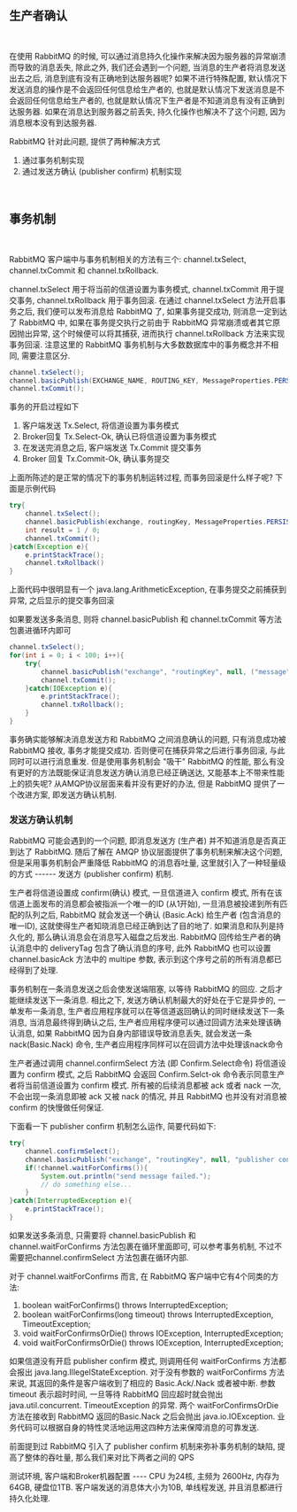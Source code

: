 
## 生产者确认

<br/>

在使用 RabbitMQ 的时候, 可以通过消息持久化操作来解决因为服务器的异常崩溃而导致的消息丢失, 除此之外, 我们还会遇到一个问题, 当消息的生产者将消息发送出去之后, 消息到底有没有正确地到达服务器呢? 如果不进行特殊配置, 默认情况下发送消息的操作是不会返回任何信息给生产者的, 也就是默认情况下发送消息是不会返回任何信息给生产者的, 也就是默认情况下生产者是不知道消息有没有正确到达服务器. 如果在消息达到服务器之前丢失, 持久化操作也解决不了这个问题, 因为消息根本没有到达服务器.

RabbitMQ 针对此问题, 提供了两种解决方式
1) 通过事务机制实现
2) 通过发送方确认 (publisher confirm) 机制实现

<br/>

## 事务机制

<br/>

RabbitMQ 客户端中与事务机制相关的方法有三个: channel.txSelect, channel.txCommit 和 channel.txRollback. 

channel.txSelect 用于将当前的信道设置为事务模式, channel.txCommit 用于提交事务, channel.txRollback 用于事务回滚. 在通过 channel.txSelect 方法开启事务之后, 我们便可以发布消息给 RabbitMQ 了, 如果事务提交成功, 则消息一定到达了 RabbitMQ 中, 如果在事务提交执行之前由于 RabbitMQ 异常崩溃或者其它原因抛出异常, 这个时候便可以将其捕获, 进而执行 channel.txRollback 方法来实现事务回滚. 注意这里的 RabbitMQ 事务机制与大多数数据库中的事务概念并不相同, 需要注意区分.

```java
channel.txSelect();
channel.basicPublish(EXCHANGE_NAME, ROUTING_KEY, MessageProperties.PERSISTENT_TEXT_PLAIN, "transaction message".getBytes())
channel.txCommit();
```

事务的开启过程如下
1) 客户端发送 Tx.Select, 将信道设置为事务模式
2) Broker回复 Tx.Select-Ok, 确认已将信道设置为事务模式
3) 在发送完消息之后, 客户端发送 Tx.Commit 提交事务
4) Broker 回复 Tx.Commit-Ok, 确认事务提交

上面所陈述的是正常的情况下的事务机制运转过程, 而事务回滚是什么样子呢? 下面是示例代码

```java
try{
    channel.txSelect();
    channel.basicPublish(exchange, routingKey, MessageProperties.PERSISTENT_TEXT_PLAIN, msg.getBytes())
    int result = 1 / 0;
    channel.txCommit();
}catch(Exception e){
    e.printStackTrace();
    channel.txRollback()
}
```

上面代码中很明显有一个 java.lang.ArithmeticException, 在事务提交之前捕获到异常, 之后显示的提交事务回滚

如果要发送多条消息, 则将 channel.basicPublish 和 channel.txCommit 等方法包裹进循环内即可

```java
channel.txSelect();
for(int i = 0; i < 100; i++){
    try{
        channel.basicPublish("exchange", "routingKey", null, ("message").getBytes());
        channel.txCommit();
    }catch(IOException e){
        e.printStackTrace();
        channel.txRollback();
    }
}
```

事务确实能够解决消息发送方和 RabbitMQ 之间消息确认的问题, 只有消息成功被 RabbitMQ 接收, 事务才能提交成功. 否则便可在捕获异常之后进行事务回滚, 与此同时可以进行消息重发. 但是使用事务机制会 "吸干" RabbitMQ 的性能, 那么有没有更好的方法既能保证消息发送方确认消息已经正确送达, 又能基本上不带来性能上的损失呢? 从AMQP协议层面来看并没有更好的办法, 但是 RabbitMQ 提供了一个改进方案, 即发送方确认机制.


### 发送方确认机制

RabbitMQ 可能会遇到的一个问题, 即消息发送方 (生产者) 并不知道消息是否真正到达了 RabbitMQ. 随后了解在 AMQP 协议层面提供了事务机制来解决这个问题, 但是采用事务机制会严重降低 RabbitMQ 的消息吞吐量, 这里就引入了一种轻量级的方式 ------ 发送方 (publisher confirm) 机制.

生产者将信道设置成 confirm(确认) 模式, 一旦信道进入 confirm 模式, 所有在该信道上面发布的消息都会被指派一个唯一的ID (从1开始), 一旦消息被投递到所有匹配的队列之后, RabbitMQ 就会发送一个确认 (Basic.Ack) 给生产者 (包含消息的唯一ID), 这就使得生产者知晓消息已经正确到达了目的地了. 如果消息和队列是持久化的, 那么确认消息会在消息写入磁盘之后发出. RabbitMQ 回传给生产者的确认消息中的 deliveryTag 包含了确认消息的序号, 此外 RabbitMQ 也可以设置 channel.basicAck 方法中的 multipe 参数, 表示到这个序号之前的所有消息都已经得到了处理.

事务机制在一条消息发送之后会使发送端阻塞, 以等待 RabbitMQ 的回应. 之后才能继续发送下一条消息. 相比之下, 发送方确认机制最大的好处在于它是异步的, 一单发布一条消息, 生产者应用程序就可以在等信道返回确认的同时继续发送下一条消息, 当消息最终得到确认之后, 生产者应用程序便可以通过回调方法来处理该确认消息, 如果 RabbitMQ 因为自身内部错误导致消息丢失, 就会发送一条 nack(Basic.Nack) 命令, 生产者应用程序同样可以在回调方法中处理该nack命令

生产者通过调用 channel.confirmSelect 方法 (即 Confirm.Select命令) 将信道设置为 confirm 模式, 之后 RabbitMQ 会返回 Confirm.Selct-ok 命令表示同意生产者将当前信道设置为 confirm 模式. 所有被的后续消息都被 ack 或者 nack 一次, 不会出现一条消息即被 ack 又被 nack 的情况, 并且 RabbitMQ 也并没有对消息被 confirm 的快慢做任何保证.

下面看一下 publisher confirm 机制怎么运作, 简要代码如下:

```java
try{
    channel.confirmSelect();
    channel.basicPublish("exchange", "routingKey", null, "publisher confirm test".getBytes());
    if(!channel.waitForConfirms()){
        System.out.println("send message failed.");
        // do something else...
    }
}catch(InterruptedException e){
    e.printStackTrace();
}
```

如果发送多条消息, 只需要将 channel.basicPublish 和 channel.waitForConfirms 方法包裹在循环里面即可, 可以参考事务机制, 不过不需要把channel.confirmSelect 方法包裹在循环内部.

对于 channel.waitForConfirms 而言, 在 RabbitMQ 客户端中它有4个同类的方法:
1) boolean waitForConfirms() throws InterruptedException;
2) boolean waitForConfirms(long timeout) throws InterruptedException, TimeoutException;
3) void waitForConfirmsOrDie() throws IOException, InterruptedException;
4) void waitForConfirmsOrDie() throws IOException, InterruptedException;

如果信道没有开启 publisher confirm 模式, 则调用任何 waitForConfirms 方法都会报出 java.lang.IllegelStateException. 对于没有参数的 waitForConfirms 方法来说, 其返回的条件是客户端收到了相应的 Basic.Ack/.Nack 或者被中断. 参数 timeout 表示超时时间, 一旦等待 RabbitMQ 回应超时就会抛出 java.util.concurrent. TimeoutException 的异常. 两个 waitForConfirmsOrDie 方法在接收到 RabbitMQ 返回的Basic.Nack 之后会抛出 java.io.IOException. 业务代码可以根据自身的特性灵活地运用这四种方法来保障消息的可靠发送.

前面提到过 RabbitMQ 引入了 publisher confirm 机制来弥补事务机制的缺陷, 提高了整体的吞吐量, 那么我们来对比下两者之间的 QPS

测试环境, 客户端和Broker机器配置 ---- CPU 为24核, 主频为 2600Hz, 内存为64GB, 硬盘位1TB. 客户端发送的消息体大小为10B, 单线程发送, 并且消息都进行持久化处理.







